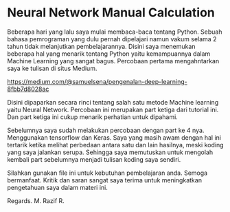# Neural Network Manual Calculation
Beberapa hari yang lalu saya mulai membaca-baca tentang Python. Sebuah bahasa pemrograman yang dulu pernah dipelajari namun vakum selama 2 tahun tidak melanjutkan pembelajarannya.
Disini saya menemukan beberapa hal yang menarik tentang Python yaitu kemampuannya dalam Machine Learning yang sangat bagus. Percobaan pertama mengahntarkan saya ke tulisan di situs Medium.

https://medium.com/@samuelsena/pengenalan-deep-learning-8fbb7d8028ac

Disini dipaparkan secara rinci tentang salah satu metode Machine learning yaitu Neural Network. 
Percobaan ini merupakan part ketiga dari tutorial ini.
Dan part ketiga ini cukup menarik perhatian untuk dipahami.

Sebelumnya saya sudah melakukan percobaan dengan part ke 4 nya. Menggunakan tensorflow dan Keras.
Saya yang masih awam dengan hal ini tertarik ketika melihat perbedaan antara satu dan lain hasilnya, meski koding yang saya jalankan serupa.
Sehingga saya memutuskan untuk mengolah kembali part sebelumnya menjadi tulisan koding saya sendiri.

Silahkan gunakan file ini untuk kebutuhan pembelajaran anda. Semoga bermanfaat. Kritik dan saran sangat saya terima untuk meningkatkan pengetahuan saya dalam materi ini.

Regards. M. Razif R.
